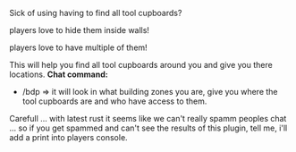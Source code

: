 Sick of using having to find all tool cupboards?

players love to hide them inside walls!

players love to have multiple of them!

This will help you find all tool cupboards around you and give you there locations.
**Chat command:**

- /bdp => it will look in what building zones you are, give you where the tool cupboards are and who have access to them.

Carefull ... with latest rust it seems like we can't really spamm peoples chat ... so if you get spammed and can't see the results of this plugin, tell me, i'll add a print into players console.